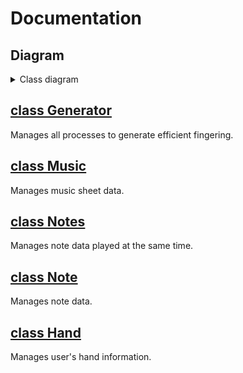 # Documentation

## Diagram

<details>
<summary>Class diagram</summary>
</br>

![Diagram](diagram/guitar_fingering_generator.svg)
</details>

## [class Generator](Generator.md)

Manages all processes to generate efficient fingering.

## [class Music](Music.md)

Manages music sheet data.

## [class Notes](Notes.md)

Manages note data played at the same time.

## [class Note](Note.md)

Manages note data.

## [class Hand](Hand.md)

Manages user's hand information.
